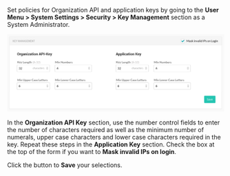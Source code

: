 <!--
title: "Key Management"
description: "Set up Organization API and Application Key policies"
tags: "organization system settings security api application key management"
-->

Set policies for Organization API and application keys by going to the **User Menu > System Settings > Security > Key Management** section as a System Administrator. 

<a href="assets/images/Security-key-management.png" rel="lightbox" title="Key Management configuration"><img class="thumbnail" src="assets/images/Security-key-management.png"/></a>

In the **Organization API Key** section, use the number control fields to enter the number of characters required as well as the minimum number of numerals, upper case characters and lower case characters required in the key. Repeat these steps in the **Application Key** section. Check the box at the top of the form if you want to **Mask invalid IPs on login**. 

Click the button to **Save** your selections. 